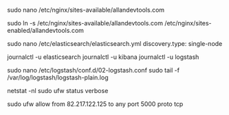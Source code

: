 sudo nano /etc/nginx/sites-available/allandevtools.com

sudo ln -s /etc/nginx/sites-available/allandevtools.com /etc/nginx/sites-enabled/allandevtools.com

sudo nano /etc/elasticsearch/elasticsearch.yml
discovery.type: single-node

journalctl -u elasticsearch
journalctl -u kibana
journalctl -u logstash


sudo nano /etc/logstash/conf.d/02-logstash.conf
sudo tail -f /var/log/logstash/logstash-plain.log


netstat -nl
sudo ufw status verbose

sudo ufw allow from 82.217.122.125 to any port 5000 proto tcp